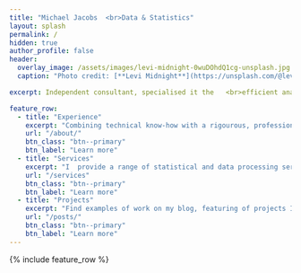 ```yaml
---
title: "Michael Jacobs  <br>Data & Statistics"
layout: splash
permalink: /
hidden: true
author_profile: false
header:
  overlay_image: /assets/images/levi-midnight-0wuDOhdQ1cg-unsplash.jpg
  caption: "Photo credit: [**Levi Midnight**](https://unsplash.com/@levi_midnight)"   

excerpt: Independent consultant, specialised it the   <br>efficient analysis and interpretation of data.

feature_row:
  - title: "Experience"
    excerpt: "Combining technical know-how with a rigourous, professional approach, your data is in safe hands.  <br>"
    url: "/about/"
    btn_class: "btn--primary"
    btn_label: "Learn more"
  - title: "Services"
    excerpt: "I  provide a range of statistical and data processing services, generating new insights to enable informed decision making.  <br>"
    url: "/services"
    btn_class: "btn--primary"
    btn_label: "Learn more"
  - title: "Projects"
    excerpt: "Find examples of work on my blog, featuring of projects I have recently undertaken as well as some data visualsiations."
    url: "/posts/"
    btn_class: "btn--primary"
    btn_label: "Learn more"      
---
```


{% include feature_row %}

